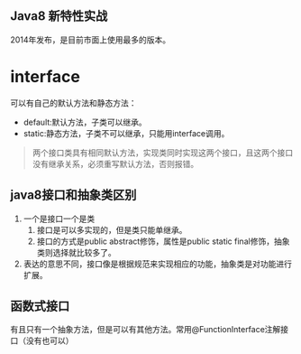 Java8 新特性实战
---
2014年发布，是目前市面上使用最多的版本。

# interface
可以有自己的默认方法和静态方法：
- default:默认方法，子类可以继承。
- static:静态方法，子类不可以继承，只能用interface调用。

> 两个接口类具有相同默认方法，实现类同时实现这两个接口，且这两个接口没有继承关系，必须重写默认方法，否则报错。

## java8接口和抽象类区别
1. 一个是接口一个是类
   1. 接口是可以多实现的，但是类只能单继承。
   2. 接口的方式是public abstract修饰，属性是public static final修饰，抽象类则选择就比较多了。
2. 表达的意思不同，接口像是根据规范来实现相应的功能，抽象类是对功能进行扩展。

## 函数式接口
有且只有一个抽象方法，但是可以有其他方法。常用@FunctionInterface注解接口（没有也可以）



